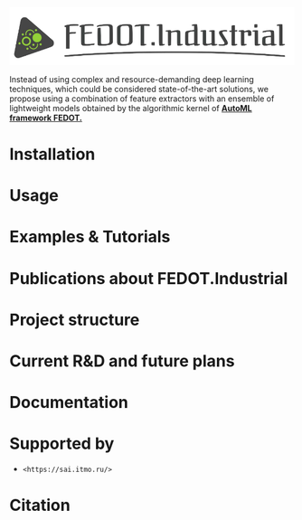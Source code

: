 ![](doc/fedot-industrial.png)

Instead of using complex and resource-demanding deep learning techniques, which could be considered state-of-the-art
solutions, we propose using a combination of feature extractors with an ensemble of lightweight models obtained by the
algorithmic kernel of [**AutoML framework FEDOT.**](https://github.com/nccr-itmo/FEDOT)

# Installation

# Usage

# Examples & Tutorials

# Publications about FEDOT.Industrial

# Project structure

# Current R&D and future plans

# Documentation

# Supported by

- `<https://sai.itmo.ru/>`

# Citation


